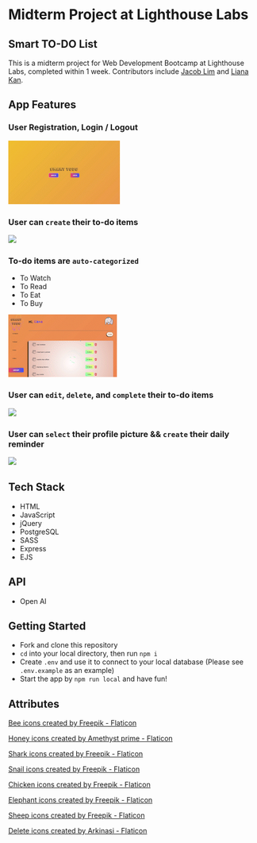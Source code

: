 # Midterm Project at Lighthouse Labs
## Smart TO-DO List
This is a midterm project for Web Development Bootcamp at Lighthouse Labs, completed within 1 week. Contributors include [Jacob Lim](https://github.com/abeljlim) and [Liana Kan](https://github.com/lianaa98).

## App Features

### User Registration, Login / Logout

![](/docs/login-register.gif)

### User can `create` their to-do items
![](/docs/create-items.gif)

### To-do items are `auto-categorized`
  * To Watch
  * To Read
  * To Eat
  * To Buy  

![](/docs/auto-categorized.gif)

### User can `edit`, `delete`, and `complete` their to-do items

![](/docs/edit-delete-complete.gif)

### User can `select` their profile picture && `create` their daily reminder

![](/docs/profile.gif)


## Tech Stack
- HTML
- JavaScript
- jQuery
- PostgreSQL
- SASS
- Express
- EJS

## API
- Open AI

## Getting Started
- Fork and clone this repository
- `cd` into your local directory, then run `npm i`
- Create `.env` and use it to connect to your local database (Please see `.env.example` as an example)
- Start the app by `npm run local` and have fun!

## Attributes
<a href="https://www.flaticon.com/free-icons/bee" title="bee icons">Bee icons created by Freepik - Flaticon</a>

<a href="https://www.flaticon.com/free-icons/honey" title="honey icons">Honey icons created by Amethyst prime - Flaticon</a>

<a href="https://www.flaticon.com/free-icons/shark" title="shark icons">Shark icons created by Freepik - Flaticon</a>

<a href="https://www.flaticon.com/free-icons/animals" title="animals icons">Snail icons created by Freepik - Flaticon</a>

<a href="https://www.flaticon.com/free-icons/chicken" title="chicken icons">Chicken icons created by Freepik - Flaticon</a>

<a href="https://www.flaticon.com/free-icons/elephant" title="elephant icons">Elephant icons created by Freepik - Flaticon</a>

<a href="https://www.flaticon.com/free-icons/sheep" title="sheep icons">Sheep icons created by Freepik - Flaticon</a>

<a href="https://www.flaticon.com/free-icons/delete" title="delete icons">Delete icons created by Arkinasi - Flaticon</a>